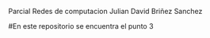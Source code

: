 Parcial Redes de computacion
Julian David Briñez Sanchez

#En este repositorio se encuentra el punto 3
